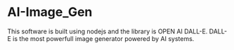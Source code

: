 # AI-Image_Gen
This software is built using nodejs and the library is OPEN AI DALL-E.
DALL-E is the most powerfull image generator powered by AI systems.
